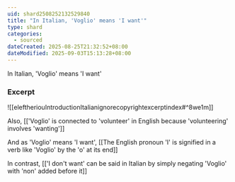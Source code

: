```yaml
---
uid: shard2508252132529840
title: "In Italian, 'Voglio' means 'I want'"
type: shard
categories:
  - sourced
dateCreated: 2025-08-25T21:32:52+08:00
dateModified: 2025-09-03T15:13:28+08:00
---
```

In Italian, 'Voglio' means 'I want'

### Excerpt
![[eleftheriouIntroductionItalianignorecopyrightexcerptindex#^8we1m]]

Also, [['Voglio' is connected to 'volunteer' in English because 'volunteering' involves 'wanting']]

And as 'Voglio' means 'I want', [[The English pronoun 'I' is signified in a verb like 'Voglio' by the 'o' at its end]]

In contrast, [['I don't want' can be said in Italian by simply negating 'Voglio' with 'non' added before it]]